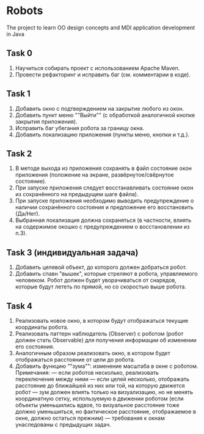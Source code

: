 # Robots
The project to learn OO design concepts and MDI application development in Java

## Task 0
1. Научиться собирать проект с использованием Apache Maven.
2. Провести рефакторинг и исправить баг (см. комментарии в коде).

## Task 1
1. Добавить окно с подтверждением на закрытие любого из окон.
2. Добавить пункт меню ""Выйти"" (с обработкой аналогичной кнопке закрытия приложения).
3. Исправить баг убегания робота за границу окна.
4. Добавить локализацию приложения (пункты меню, кнопки и т.д.).

## Task 2
1. В методе выхода из приложения сохранять в файл состояние окон приложения (положение на экране, развёрнутое/свёрнутое состояние).
2. При запуске приложения следует восстанавливать состояние окон из сохранённого на предыдущем шаге файла).
3. При запуске приложения необходимо выводить предупреждение о наличии сохранённого состояния и предложение его восстановить (Да/Нет).
4. Выбранная локализация должна сохраняться (в частности, влиять на содержимое окошко с предупреждением о восстановлении из п.3).

## Task 3 (индивидуальная задача)
1. Добавить целевой объект, до которого должен добраться робот.
2. Добавить спавн "вышек", которые стреляют в робота, управляемого человеком. Робот должен будет уворачиваться от снарядов, которые будут лететь по прямой, но со скоростью выше робота.

## Task 4
1. Реализовать новое окно, в котором будут отображаться текущие координаты робота.
2. Реализовать паттерн наблюдатель (Observer) с роботом (робот должен стать Observable) для получения информации об изменении его состояния.
3. Аналогичным образом реализовать окно, в котором будет отображаться расстояние от цели до робота.
4. Добавить функцию ""зума"": изменение масштаба в окне с роботом.
Примечания:
— если роботов несколько, реализовать переключение между ними
— если целей несколько, отображать расстояние до ближайшей из них или той, на которую движется робот
— зум должен влиять только на визуализацию, но не менять координатную сетку, используемую в движении роботом (если объекты уменьшились вдвое, то визуальное расстояние тоже должно уменьшиться, но фактическое расстояние, отображаемое в окне, должно остаться прежним)
— требования к окнам унаследованы с предыдущих задач.
